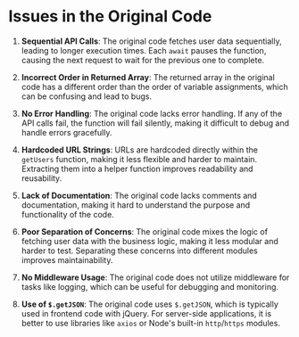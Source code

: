 # Issues in the Original Code

1. **Sequential API Calls**: The original code fetches user data sequentially, leading to longer execution times. Each `await` pauses the function, causing the next request to wait for the previous one to complete.

2. **Incorrect Order in Returned Array**: The returned array in the original code has a different order than the order of variable assignments, which can be confusing and lead to bugs.

3. **No Error Handling**: The original code lacks error handling. If any of the API calls fail, the function will fail silently, making it difficult to debug and handle errors gracefully.

4. **Hardcoded URL Strings**: URLs are hardcoded directly within the `getUsers` function, making it less flexible and harder to maintain. Extracting them into a helper function improves readability and reusability.

5. **Lack of Documentation**: The original code lacks comments and documentation, making it hard to understand the purpose and functionality of the code.

6. **Poor Separation of Concerns**: The original code mixes the logic of fetching user data with the business logic, making it less modular and harder to test. Separating these concerns into different modules improves maintainability.

7. **No Middleware Usage**: The original code does not utilize middleware for tasks like logging, which can be useful for debugging and monitoring.

8. **Use of `$.getJSON`**: The original code uses `$.getJSON`, which is typically used in frontend code with jQuery. For server-side applications, it is better to use libraries like `axios` or Node's built-in `http`/`https` modules.
